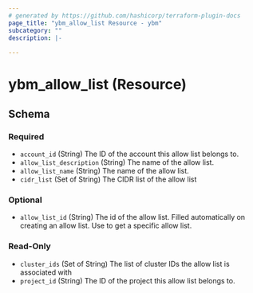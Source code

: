 ```yaml
---
# generated by https://github.com/hashicorp/terraform-plugin-docs
page_title: "ybm_allow_list Resource - ybm"
subcategory: ""
description: |-
  
---
```


# ybm_allow_list (Resource)





<!-- schema generated by tfplugindocs -->
## Schema

### Required

- `account_id` (String) The ID of the account this allow list belongs to.
- `allow_list_description` (String) The name of the allow list.
- `allow_list_name` (String) The name of the allow list.
- `cidr_list` (Set of String) The CIDR list of the allow list

### Optional

- `allow_list_id` (String) The id of the allow list. Filled automatically on creating an allow list. Use to get a specific allow list.

### Read-Only

- `cluster_ids` (Set of String) The list of cluster IDs the allow list is associated with
- `project_id` (String) The ID of the project this allow list belongs to.


